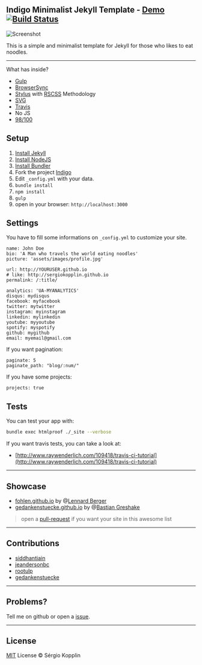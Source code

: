 ## Indigo Minimalist Jekyll Template - [Demo](http://sergiokopplin.github.io/indigo/) [![Build Status](https://travis-ci.org/sergiokopplin/indigo.svg?branch=gh-pages)](https://travis-ci.org/sergiokopplin/indigo)

![Screenshot](https://raw.githubusercontent.com/sergiokopplin/indigo/gh-pages/screen-shot.png)

This is a simple and minimalist template for Jekyll for those who likes to eat noodles.

---

What has inside?

- [Gulp](http://gulpjs.com/)
- [BrowserSync](https://www.browsersync.io/)
- [Stylus](http://stylus-lang.com/) with [RSCSS](http://rscss.io/) Methodology
- [SVG](https://www.w3.org/Graphics/SVG/)
- [Travis](https://travis-ci.org/)
- No JS
- [98/100](https://developers.google.com/speed/pagespeed/insights/?url=http%3A%2F%2Fsergiokopplin.github.io%2Findigo%2F)

## Setup

1. [Install Jekyll](http://jekyllrb.com)
2. [Install NodeJS](https://nodejs.org/)
3. [Install Bundler](http://bundler.io/)
4. Fork the project [Indigo](https://github.com/sergiokopplin/indigo/fork)
5. Edit `_config.yml` with your data.
6. `bundle install`
7. `npm install`
8. `gulp`
9. open in your browser: `http://localhost:3000`

## Settings

You have to fill some informations on `_config.yml` to customize your site.

```
name: John Doe
bio: 'A Man who travels the world eating noodles'
picture: 'assets/images/profile.jpg'

url: http://YOURUSER.github.io
# like: http://sergiokopplin.github.io
permalink: /:title/

analytics: 'UA-MYANALYTICS'
disqus: mydisqus
facebook: myfacebook
twitter: mytwitter
instagram: myinstagram
linkedin: mylinkedin
youtube: myyoutube
spotify: myspotify
github: mygithub
email: myemail@gmail.com
```

If you want pagination:
```
paginate: 5
paginate_path: "blog/:num/"
```

If you have some projects:
```
projects: true
```

## Tests

You can test your app with:

```bash
bundle exec htmlproof ./_site --verbose
````

If you want travis tests, you can take a look at:
- [http://www.raywenderlich.com/109418/travis-ci-tutorial](http://www.raywenderlich.com/109418/travis-ci-tutorial)

---

## Showcase

- [fohlen.github.io](http://fohlen.github.io/) by @[Lennard Berger](https://github.com/Fohlen)
- [gedankenstuecke.github.io](http://gedankenstuecke.github.io) by @[Bastian Greshake](https://github.com/gedankenstuecke)

> open a [pull-request](https://github.com/sergiokopplin/indigo/pulls) if you want your site in this awesome list

---

## Contributions

- [siddhantjain](https://github.com/siddhantjain)
- [jeandersonbc](https://github.com/jeandersonbc)
- [rootulp](https://github.com/rootulp)
- [gedankenstuecke](http://github.com/gedankenstuecke)

---

## Problems?

Tell me on github or open a [issue](https://github.com/sergiokopplin/indigo/issues/new).

---

## License

[MIT](http://kopplin.mit-license.org/) License © Sérgio Kopplin
